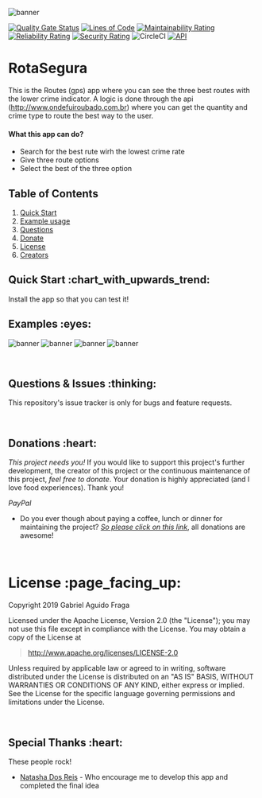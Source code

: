 ![banner](https://raw.github.com/kaapiel/Raw-content/master/Rota-Segura-Android/login.png)

[![Quality Gate Status](https://sonarcloud.io/api/project_badges/measure?project=rota-segura-android&metric=alert_status)](https://sonarcloud.io/dashboard?id=rota-segura-android)
[![Lines of Code](https://sonarcloud.io/api/project_badges/measure?project=rota-segura-android&metric=ncloc)](https://sonarcloud.io/dashboard?id=rota-segura-android)
[![Maintainability Rating](https://sonarcloud.io/api/project_badges/measure?project=rota-segura-android&metric=sqale_rating)](https://sonarcloud.io/dashboard?id=rota-segura-android)
[![Reliability Rating](https://sonarcloud.io/api/project_badges/measure?project=rota-segura-android&metric=reliability_rating)](https://sonarcloud.io/dashboard?id=rota-segura-android)
[![Security Rating](https://sonarcloud.io/api/project_badges/measure?project=rota-segura-android&metric=security_rating)](https://sonarcloud.io/dashboard?id=rota-segura-android)
![CircleCI](https://img.shields.io/circleci/build/github/kaapiel/Rota-Segura-Android/master)
[![API](https://img.shields.io/badge/API-26%2B-green.svg?style=flat)](https://android-arsenal.com/api?level=26)

# RotaSegura #
This is the Routes (gps) app where you can see the three best routes with the lower crime indicator.
A logic is done through the api (http://www.ondefuiroubado.com.br) where you can get the quantity and crime type to route the best way to the user.

#### What this app can do? ####
* Search for the best rute wirh the lowest crime rate
* Give three route options
* Select the best of the three option

## Table of Contents
1. [Quick Start](#quick-start)
1. [Example usage](#examples)
1. [Questions](#report)
1. [Donate](#donate)
1. [License](#licence)
1. [Creators](#creators)

<h2 id="quick-start">Quick Start :chart_with_upwards_trend:</h2>
Install the app so that you can test it!

<br/>

<h2 id="examples">Examples :eyes:</h2>

![banner](https://raw.github.com/kaapiel/Raw-content/master/Automation-Python/app.png)
![banner](https://raw.github.com/kaapiel/Raw-content/master/Automation-Python/app.png)
![banner](https://raw.github.com/kaapiel/Raw-content/master/Automation-Python/app.png)
![banner](https://raw.github.com/kaapiel/Raw-content/master/Automation-Python/app.png)

<br/>

<h2 id="report">Questions & Issues :thinking:</h2>

This repository's issue tracker is only for bugs and feature requests.  

<br/>

<h2 id="donate">Donations :heart:</h2>

*This project needs you!* If you would like to support this project's further development, the creator of this project or the continuous maintenance of this project, *feel free to donate*. Your donation is highly appreciated (and I love food experiences). Thank you!

*PayPal*

- Do you ever though about paying a coffee, lunch or dinner for maintaining the project? [*So please click on this link*](https://www.paypal.com/cgi-bin/webscr?cmd=_donations&business=gabriel_aguido@hotmail.com&lc=US&item_name=Donation+to+Wearever+You+Are+Android+Maintenance&no_note=0&cn=&currency_code=USD&bn=PP-DonationsBF:btn_donateCC_LG.gif:NonHosted), all donations are awesome!

<br/>

<h1 id="license">License :page_facing_up:</h1>

Copyright 2019 Gabriel Aguido Fraga

Licensed under the Apache License, Version 2.0 (the "License");
you may not use this file except in compliance with the License.
You may obtain a copy of the License at

> http://www.apache.org/licenses/LICENSE-2.0

Unless required by applicable law or agreed to in writing, software
distributed under the License is distributed on an "AS IS" BASIS,
WITHOUT WARRANTIES OR CONDITIONS OF ANY KIND, either express or implied.
See the License for the specific language governing permissions and
limitations under the License.

<br/>

<h2 id="creators">Special Thanks :heart:</h2>

These people rock!

- [Natasha Dos Reis](https://www.linkedin.com/in/natasha-dos-reis-98987431) - Who encourage me to develop this app and completed the final idea
